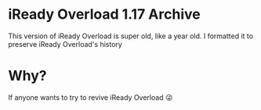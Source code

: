 # iReady Overload 1.17 Archive
This version of iReady Overload is super old, like a year old. I formatted it to preserve iReady Overload's history </br>

# Why?
If anyone wants to try to revive iReady Overload 😜
